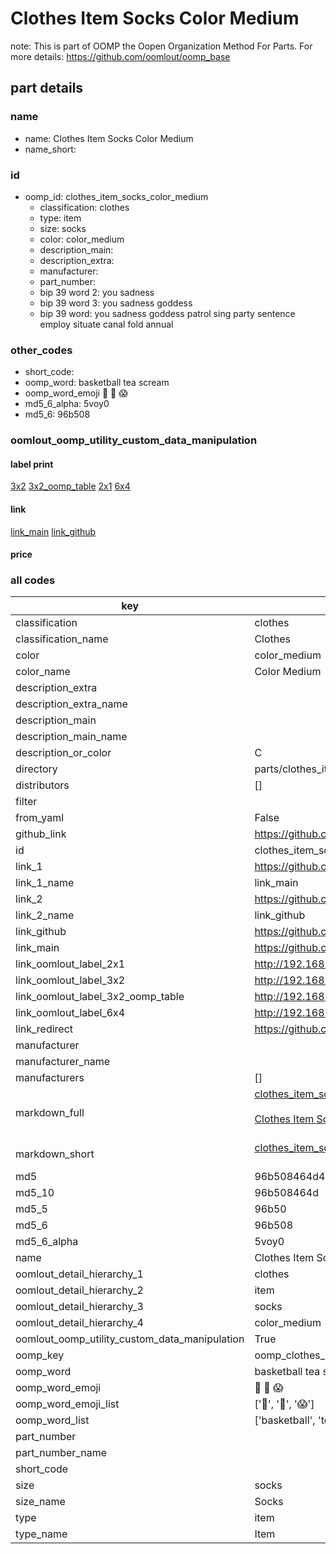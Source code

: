 # Clothes Item Socks Color Medium  

note: This is part of OOMP the Oopen Organization Method For Parts. For more details: https://github.com/oomlout/oomp_base

##  part details
  







### name
* name: Clothes Item Socks Color Medium
* name_short: 
### id
* oomp_id: clothes_item_socks_color_medium
  * classification: clothes
  * type: item
  * size: socks
  * color: color_medium
  * description_main: 
  * description_extra: 
  * manufacturer: 
  * part_number: 
  * bip 39 word 2: you sadness
  * bip 39 word 3: you sadness goddess
  * bip 39 word: you sadness goddess patrol sing party sentence employ situate canal fold annual

### other_codes
* short_code: 
* oomp_word: basketball tea scream
* oomp_word_emoji :basketball: :tea: :scream:
* md5_6_alpha: 5voy0
* md5_6: 96b508






### oomlout_oomp_utility_custom_data_manipulation
#### label print
[3x2](http://192.168.1.245:1112/?label=oomp%205voy0)
[3x2_oomp_table](http://192.168.1.108:1112/?label=oomp%205voy0)
[2x1](http://192.168.1.242:1112/?label=oomp%205voy0)
[6x4](http://192.168.1.55:1112/?label=oomp%205voy0)    

#### link

[link_main](https://github.com/oomlout/oomlout_oomp_version_1_messy/tree/main/parts/clothes_item_socks_color_medium) [link_github](https://github.com/oomlout/oomlout_oomp_version_1_messy/tree/main/parts/clothes_item_socks_color_medium)                             

#### price







### all codes 
| key | value |  
| --- | --- |  
| classification | clothes |  
| classification_name | Clothes |  
| color | color_medium |  
| color_name | Color Medium |  
| description_extra |  |  
| description_extra_name |  |  
| description_main |  |  
| description_main_name |  |  
| description_or_color | C  |  
| directory | parts/clothes_item_socks_color_medium |  
| distributors | [] |  
| filter |  |  
| from_yaml | False |  
| github_link | https://github.com/oomlout/oomlout_oomp_part_src/tree/main/parts/clothes_item_socks_color_medium |  
| id | clothes_item_socks_color_medium |  
| link_1 | https://github.com/oomlout/oomlout_oomp_version_1_messy/tree/main/parts/clothes_item_socks_color_medium |  
| link_1_name | link_main |  
| link_2 | https://github.com/oomlout/oomlout_oomp_version_1_messy/tree/main/parts/clothes_item_socks_color_medium |  
| link_2_name | link_github |  
| link_github | https://github.com/oomlout/oomlout_oomp_version_1_messy/tree/main/parts/clothes_item_socks_color_medium |  
| link_main | https://github.com/oomlout/oomlout_oomp_version_1_messy/tree/main/parts/clothes_item_socks_color_medium |  
| link_oomlout_label_2x1 | http://192.168.1.242:1112/?label=oomp%205voy0 |  
| link_oomlout_label_3x2 | http://192.168.1.245:1112/?label=oomp%205voy0 |  
| link_oomlout_label_3x2_oomp_table | http://192.168.1.108:1112/?label=oomp%205voy0 |  
| link_oomlout_label_6x4 | http://192.168.1.55:1112/?label=oomp%205voy0 |  
| link_redirect | https://github.com/oomlout/oomlout_oomp_version_1_messy/tree/main/parts/clothes_item_socks_color_medium |  
| manufacturer |  |  
| manufacturer_name |  |  
| manufacturers | [] |  
| markdown_full | [clothes_item_socks_color_medium](none)<br>[](none)<br>[Clothes Item Socks Color Medium](none)<br><br> |  
| markdown_short | [clothes_item_socks_color_medium](none)<br><br> |  
| md5 | 96b508464d48f87e8264aa12c86f7ff9 |  
| md5_10 | 96b508464d |  
| md5_5 | 96b50 |  
| md5_6 | 96b508 |  
| md5_6_alpha | 5voy0 |  
| name | Clothes Item Socks Color Medium |  
| oomlout_detail_hierarchy_1 | clothes |  
| oomlout_detail_hierarchy_2 | item |  
| oomlout_detail_hierarchy_3 | socks |  
| oomlout_detail_hierarchy_4 | color_medium |  
| oomlout_oomp_utility_custom_data_manipulation | True |  
| oomp_key | oomp_clothes_item_socks_color_medium |  
| oomp_word | basketball tea scream |  
| oomp_word_emoji | :basketball: :tea: :scream: |  
| oomp_word_emoji_list | [':basketball:', ':tea:', ':scream:'] |  
| oomp_word_list | ['basketball', 'tea', 'scream'] |  
| part_number |  |  
| part_number_name |  |  
| short_code |  |  
| size | socks |  
| size_name | Socks |  
| type | item |  
| type_name | Item |  
